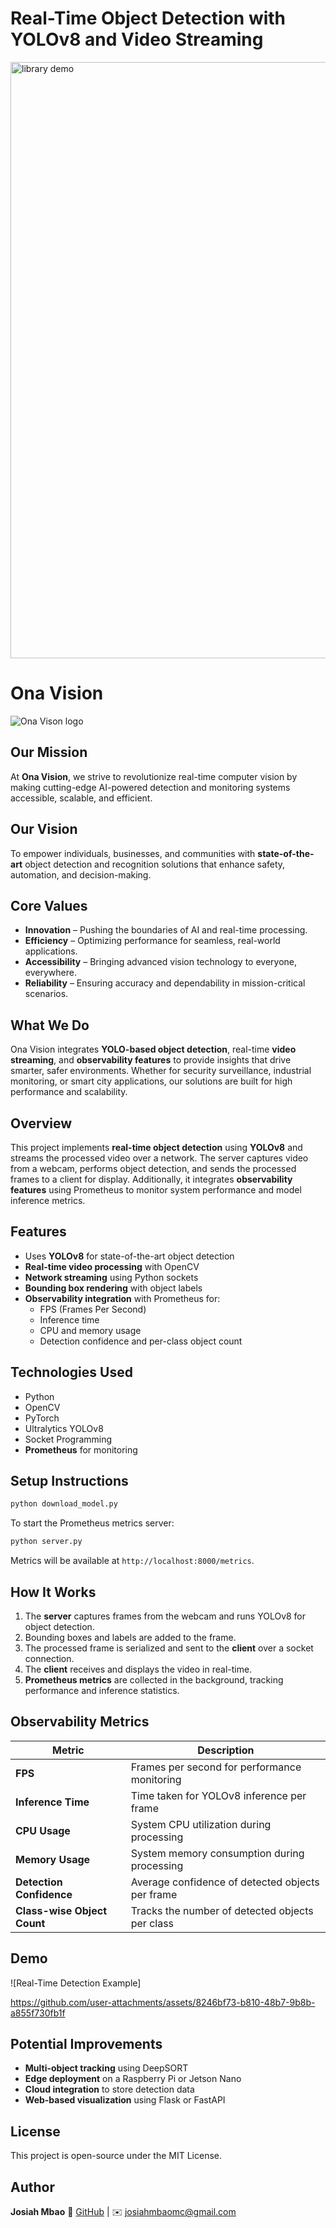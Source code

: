# Real-Time Object Detection with YOLOv8 and Video Streaming
<img width="954" alt="library demo" src="https://github.com/user-attachments/assets/44bb0021-983a-4e7a-82d2-acc6acae964a" />

# Ona Vision 
![Ona Vison logo](https://github.com/user-attachments/assets/606d0eed-5bcc-4260-930f-348c699b26eb)


## Our Mission  
At **Ona Vision**, we strive to revolutionize real-time computer vision by making cutting-edge AI-powered detection and monitoring systems accessible, scalable, and efficient.  

## Our Vision  
To empower individuals, businesses, and communities with **state-of-the-art** object detection and recognition solutions that enhance safety, automation, and decision-making.  

## Core Values  
- **Innovation** – Pushing the boundaries of AI and real-time processing.  
- **Efficiency** – Optimizing performance for seamless, real-world applications.  
- **Accessibility** – Bringing advanced vision technology to everyone, everywhere.  
- **Reliability** – Ensuring accuracy and dependability in mission-critical scenarios.  

## What We Do  
Ona Vision integrates **YOLO-based object detection**, real-time **video streaming**, and **observability features** to provide insights that drive smarter, safer environments. Whether for security surveillance, industrial monitoring, or smart city applications, our solutions are built for high performance and scalability.  


## Overview
This project implements **real-time object detection** using **YOLOv8** and streams the processed video over a network. The server captures video from a webcam, performs object detection, and sends the processed frames to a client for display. Additionally, it integrates **observability features** using Prometheus to monitor system performance and model inference metrics.

## Features
- Uses **YOLOv8** for state-of-the-art object detection
- **Real-time video processing** with OpenCV
- **Network streaming** using Python sockets
- **Bounding box rendering** with object labels
- **Observability integration** with Prometheus for:
  - FPS (Frames Per Second)
  - Inference time
  - CPU and memory usage
  - Detection confidence and per-class object count

## Technologies Used
- Python
- OpenCV
- PyTorch
- Ultralytics YOLOv8
- Socket Programming
- **Prometheus** for monitoring

## Setup Instructions

```bash
python download_model.py
```

To start the Prometheus metrics server:
```bash
python server.py
```
Metrics will be available at `http://localhost:8000/metrics`.

## How It Works
1. The **server** captures frames from the webcam and runs YOLOv8 for object detection.
2. Bounding boxes and labels are added to the frame.
3. The processed frame is serialized and sent to the **client** over a socket connection.
4. The **client** receives and displays the video in real-time.
5. **Prometheus metrics** are collected in the background, tracking performance and inference statistics.

## Observability Metrics
| Metric | Description |
|--------|-------------|
| **FPS** | Frames per second for performance monitoring |
| **Inference Time** | Time taken for YOLOv8 inference per frame |
| **CPU Usage** | System CPU utilization during processing |
| **Memory Usage** | System memory consumption during processing |
| **Detection Confidence** | Average confidence of detected objects per frame |
| **Class-wise Object Count** | Tracks the number of detected objects per class |

## Demo
![Real-Time Detection Example]

https://github.com/user-attachments/assets/8246bf73-b810-48b7-9b8b-a855f730fb1f

## Potential Improvements
- **Multi-object tracking** using DeepSORT
- **Edge deployment** on a Raspberry Pi or Jetson Nano
- **Cloud integration** to store detection data
- **Web-based visualization** using Flask or FastAPI

## License
This project is open-source under the MIT License.

## Author
**Josiah Mbao**
🔗 [GitHub](https://github.com/josiah-mbao)  |  ✉️ josiahmbaomc@gmail.com

